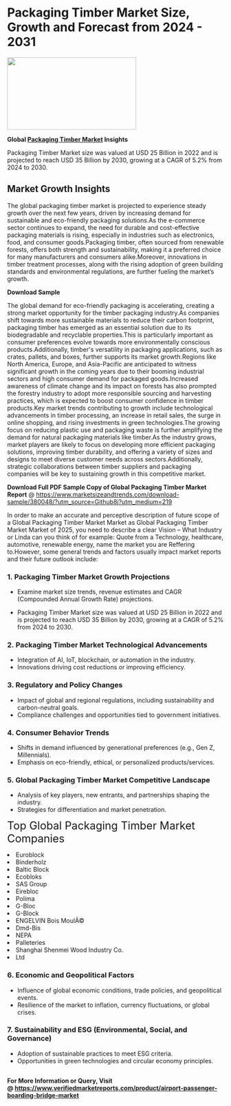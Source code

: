 <H1>Packaging Timber Market Size, Growth and Forecast from 2024 - 2031</H1><img class="aligncenter size-medium wp-image-584254" src="https://thirdeyenews.in/wp-content/uploads/2024/09/Global-Market-Research-300x168.jpeg" alt="" width="300" height="168" /><p><strong>Global&nbsp;<a href="https://www.marketsizeandtrends.com/download-sample/380048/?utm_source=Github8j?utm_medium=219">Packaging Timber Market</a> Insights</strong></p><p>Packaging Timber Market size was valued at USD 25 Billion in 2022 and is projected to reach USD 35 Billion by 2030, growing at a CAGR of 5.2% from 2024 to 2030.</p><p><h2>Market Growth Insights</h2> <p>The global packaging timber market is projected to experience steady growth over the next few years, driven by increasing demand for sustainable and eco-friendly packaging solutions.As the e-commerce sector continues to expand, the need for durable and cost-effective packaging materials is rising, especially in industries such as electronics, food, and consumer goods.Packaging timber, often sourced from renewable forests, offers both strength and sustainability, making it a preferred choice for many manufacturers and consumers alike.Moreover, innovations in timber treatment processes, along with the rising adoption of green building standards and environmental regulations, are further fueling the market’s growth.</p> <p><strong>Download Sample</strong></p> <p>The global demand for eco-friendly packaging is accelerating, creating a strong market opportunity for the timber packaging industry.As companies shift towards more sustainable materials to reduce their carbon footprint, packaging timber has emerged as an essential solution due to its biodegradable and recyclable properties.This is particularly important as consumer preferences evolve towards more environmentally conscious products.Additionally, timber's versatility in packaging applications, such as crates, pallets, and boxes, further supports its market growth.Regions like North America, Europe, and Asia-Pacific are anticipated to witness significant growth in the coming years due to their booming industrial sectors and high consumer demand for packaged goods.Increased awareness of climate change and its impact on forests has also prompted the forestry industry to adopt more responsible sourcing and harvesting practices, which is expected to boost consumer confidence in timber products.Key market trends contributing to growth include technological advancements in timber processing, an increase in retail sales, the surge in online shopping, and rising investments in green technologies.The growing focus on reducing plastic use and packaging waste is further amplifying the demand for natural packaging materials like timber.As the industry grows, market players are likely to focus on developing more efficient packaging solutions, improving timber durability, and offering a variety of sizes and designs to meet diverse customer needs across sectors.Additionally, strategic collaborations between timber suppliers and packaging companies will be key to sustaining growth in this competitive market.</p> <p><span class=""><strong>Download Full PDF Sample Copy of Global Packaging Timber Market Report</strong> @ <a href="https://www.marketsizeandtrends.com/download-sample/380048/?utm_source=Github8j?utm_medium=219" target="_blank">https://www.marketsizeandtrends.com/download-sample/380048/?utm_source=Github8j?utm_medium=219</a></span></p><p>In order to make an accurate and perceptive description of future scope of a Global&nbsp;Packaging Timber Market Market as Global&nbsp;Packaging Timber Market Market of 2025, you need to describe a clear Vision &ndash; What Industry or Linda can you think of for example: Quote from a Technology, healthcare, automotive, renewable energy, name the market you are Reffering to.However, some general trends and factors usually impact market reports and their future outlook include:</p><h3>1.&nbsp;<strong>Packaging Timber Market Growth Projections</strong></h3><ul><li>Examine market size trends, revenue estimates and CAGR (Compounded Annual Growth Rate) projections.</li><li><p>Packaging Timber Market size was valued at USD 25 Billion in 2022 and is projected to reach USD 35 Billion by 2030, growing at a CAGR of 5.2% from 2024 to 2030.</p></li></ul><h3>2.&nbsp;<strong>Packaging Timber Market Technological Advancements</strong></h3><ul><li>Integration of AI, IoT, blockchain, or automation in the industry.</li><li>Innovations driving cost reductions or improving efficiency.</li></ul><h3>3.&nbsp;<strong>Regulatory and Policy Changes</strong></h3><ul><li>Impact of global and regional regulations, including sustainability and carbon-neutral goals.</li><li>Compliance challenges and opportunities tied to government initiatives.</li></ul><h3>4.&nbsp;<strong>Consumer Behavior Trends</strong></h3><ul><li>Shifts in demand influenced by generational preferences (e.g., Gen Z, Millennials).</li><li>Emphasis on eco-friendly, ethical, or personalized products/services.</li></ul><h3>5.&nbsp;<strong>Global Packaging Timber Market Competitive Landscape</strong></h3><ul><li>Analysis of key players, new entrants, and partnerships shaping the industry.</li><li>Strategies for differentiation and market penetration.</li></ul><p data-pm-slice="1 1 []"><span style="color: inherit; font-family: inherit; font-size: 25px;">Top Global Packaging Timber Market Companies</span></p><div class="" data-test-id=""><p><li>Euroblock</li><li> Binderholz</li><li> Baltic Block</li><li> Ecobloks</li><li> SAS Group</li><li> Eirebloc</li><li> Polima</li><li> G-Bloc</li><li> G-Block</li><li> ENGELVIN Bois MoulÃ©</li><li> Dmd-Bis</li><li> NEPA</li><li> Palleteries</li><li> Shanghai Shenmei Wood Industry Co.</li><li> Ltd</li></p></div><h3>6.&nbsp;<strong>Economic and Geopolitical Factors</strong></h3><ul><li>Influence of global economic conditions, trade policies, and geopolitical events.</li><li>Resilience of the market to inflation, currency fluctuations, or global crises.</li></ul><h3>7.&nbsp;<strong>Sustainability and ESG (Environmental, Social, and Governance)</strong></h3><ul><li>Adoption of sustainable practices to meet ESG criteria.</li><li>Opportunities in green technologies and circular economy principles.</li></ul><h2><strong style="font-size: 14px;">For More Information or Query, Visit @&nbsp;</strong><a style="background-color: #ffffff; font-size: 14px;" href="https://www.marketsizeandtrends.com/report/packaging-timber-market/" target="_blank">https://www.verifiedmarketreports.com/product/airport-passenger-boarding-bridge-market</a></h2>